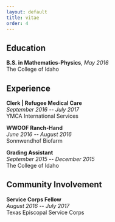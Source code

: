 ```yaml
---
layout: default
title: vitae
order: 4
---
```

## Education

**B.S. in Mathematics-Physics**, _May 2016_ <br>
The College of Idaho <br> 

## Experience

**Clerk | Refugee Medical Care** <br>
_September 2016 -- July 2017_ <br>
YMCA International Services <br>

**WWOOF Ranch-Hand** <br>
_June 2016 -- August 2016_<br>
Sonnwendhof Biofarm<br>

**Grading Assistant** <br>
_September 2015 -- December 2015_ <br>
The College of Idaho <br>

## Community Involvement

**Service Corps Fellow**<br>
_August 2016 -- July 2017_<br>
Texas Episcopal Service Corps

